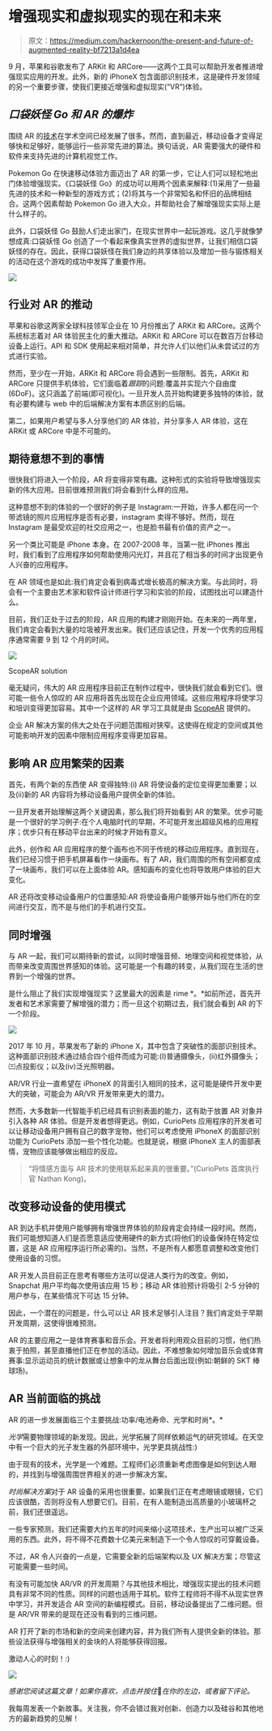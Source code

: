 # 增强现实和虚拟现实的现在和未来

> 原文：<https://medium.com/hackernoon/the-present-and-future-of-augmented-reality-bf7213a1d4ea>

9 月，苹果和谷歌发布了 ARKit 和 ARCore——这两个工具可以帮助开发者推进增强现实应用的开发。此外，新的 iPhoneX 包含面部识别技术，这是硬件开发领域的另一个重要步骤，使我们更接近增强和虚拟现实(“VR”)体验。

## ***口袋妖怪 Go 和 AR 的爆炸***

围绕 AR 的[技术](https://hackernoon.com/tagged/technology)在学术空间已经发展了很多。然而，直到最近，移动设备才变得足够快和足够好，能够运行一些非常先进的算法。换句话说，AR 需要强大的硬件和软件来支持先进的计算机视觉工作。

Pokemon Go 在快速移动体验方面迈出了 AR 的第一步，它让人们可以轻松地出门体验增强现实。《口袋妖怪 Go》的成功可以用两个因素来解释:(1)采用了一些最先进的技术和一种新型的游戏方式；(2)将其与一个非常知名和怀旧的品牌相结合。这两个因素帮助 Pokemon Go 进入大众，并帮助社会了解增强现实实际上是什么样子的。

此外，口袋妖怪 Go 鼓励人们走出家门，在现实世界中一起玩游戏。这几乎就像梦想成真:口袋妖怪 Go 创造了一个看起来像真实世界的虚拟世界，让我们相信口袋妖怪的存在。因此，获得口袋妖怪在我们身边的共享体验以及增加一些与锻炼相关的活动在这个游戏的成功中发挥了重要作用。

![](img/bdca2c6f4bfb1629abb3fa243fff4e35.png)

## **行业对 AR 的推动**

苹果和谷歌这两家全球科技领军企业在 10 月份推出了 ARKit 和 ARCore。这两个系统标志着对 AR 体验民主化的重大推动。ARKit 和 ARCore 可以在数百万台移动设备上运行。API 和 SDK 使用起来相对简单，并允许人们以他们从未尝试过的方式进行实验。

然而，至少在一开始，ARKit 和 ARCore 将会遇到一些限制。首先，ARKit 和 ARCore 只提供手机体验，它们面临着*跟踪*的问题:覆盖并实现六个自由度(6DoF)。这只涵盖了前端(即可视化)。一旦开发人员开始构建更多独特的体验，就有必要构建与 web 中的后端解决方案有本质区别的后端。

第二，如果用户希望与多人分享他们的 AR 体验，并分享多人 AR 体验，这在 ARKit 或 ARCore 中是不可能的。

## 期待意想不到的事情

很快我们将进入一个阶段，AR 将变得非常有趣。这种形式的实验将导致增强现实新的伟大应用。目前很难预测我们将会看到什么样的应用。

这种意想不到的体验的一个很好的例子是 Instagram:一开始，许多人都在问一个带滤镜的照片应用程序是否有必要，instagram 卖得不够好。然而，现在 Instagram 是最受欢迎的社交应用之一，也是脸书最有价值的资产之一。

另一个类比可能是 iPhone 本身。在 2007-2008 年，当第一批 iPhones 推出时，我们看到了应用程序如何帮助使用闪光灯，并且花了相当多的时间才出现更令人兴奋的应用程序。

在 AR 领域也是如此:我们肯定会看到病毒式增长极高的解决方案。与此同时，将会有一个主要由艺术家和软件设计师进行学习和实验的阶段，试图找出可以建造什么。

目前，我们正处于过去的阶段，AR 应用的构建才刚刚开始。在未来的一两年里，我们肯定会看到大量的垃圾被开发出来。我们还应该记住，开发一个优秀的应用程序通常需要 9 到 12 个月的时间。

![](img/23d6fbd43c0852fde479938a2fcfe29c.png)

ScopeAR solution

毫无疑问，伟大的 AR 应用程序目前正在制作过程中，很快我们就会看到它们。很可能一些令人惊叹的 AR 应用将首先出现在企业应用领域。这些应用程序将使学习和培训变得更加容易。其中一个这样的 AR 学习工具就是由 [ScopeAR](https://www.scopear.com/) 提供的。

企业 AR 解决方案的伟大之处在于问题范围相对狭窄。这使得在规定的空间或其他可能影响开发的因素中限制应用程序变得更加容易。

## 影响 AR 应用繁荣的因素

首先，有两个新的东西使 AR 变得独特:(i) AR 将使设备的定位变得更加重要；以及(ii)新的 AR 内容将为移动设备用户提供全新的体验。

一旦开发者开始理解这两个关键因素，那么我们将开始看到 AR 的繁荣。优步可能是一个很好的学习例子:在个人电脑时代的早期，不可能开发出超级风格的应用程序；优步只有在移动平台出来的时候才开始有意义。

此外，创作和 AR 应用程序的整个画布也不同于传统的移动应用程序。直到现在，我们已经习惯于把手机屏幕看作一块画布。有了 AR，我们周围的所有空间都变成了一块画布，我们可以在上面体验 AR。感知画布的变化也将导致用户体验的巨大变化。

AR 还将改变移动设备用户的位置感知:AR 将使设备用户能够开始与他们所在的空间进行交互，而不是与他们的手机进行交互。

## 同时增强

与 AR 一起，我们可以期待新的尝试，以同时增强音频、地理空间和视觉体验，从而带来改变周围世界感知的体验。这可能是一个有趣的转变，从我们现在生活的世界到一个增强的世界。

是什么阻止了我们实现增强现实？这里最大的因素是 rime *。*如前所述，首先开发者和艺术家需要了解增强的潜力；而一旦这个初期过去，我们就会看到 AR 的下一个阶段。

![](img/2cf36976310fad2e57c631787acb95db.png)

2017 年 10 月，苹果发布了新的 iPhone X，其中包含了突破性的面部识别技术。这种面部识别技术通过结合四个组件而成为可能:(I)普通摄像头，(ii)红外摄像头；㈢点投影仪；以及(iv)泛光照明器。

AR/VR 行业一直希望在 iPhoneX 的背面引入相同的技术，这可能是硬件开发中更大的突破，可能会为 AR/VR 开发带来更大的潜力。

然而，大多数新一代智能手机已经具有识别表面的能力，这有助于放置 AR 对象并引入各种 AR 体验。但是开发者想得更远。例如，CurioPets 应用程序的开发者可以让移动设备用户拥有自己的数字宠物，他们可以考虑使用 iPhoneX 的面部识别功能为 CurioPets 添加一些个性化功能。也就是说，根据 iPhoneX 主人的面部表情，宠物应该能够做出相应的反应。

> “将情感方面与 AR 技术的使用联系起来真的很重要。”(CurioPets 首席执行官 Nathan Kong)。

## 改变移动设备的使用模式

AR 到达手机并使用户能够拥有增强世界体验的阶段肯定会持续一段时间。然而，我们可能想知道人们是否愿意适应使用硬件的新方式(将他们的设备保持在特定位置，这是 AR 应用程序运行所必需的)。当然，不是所有人都愿意调整和改变他们使用设备的习惯。

AR 开发人员目前正在思考有哪些方法可以促进人类行为的改变。例如，Snapchat 用户平均每次使用该应用 15 秒；移动 AR 体验预计将吸引 2-5 分钟的用户参与，在某些情况下可达 15 分钟。

因此，一个潜在的问题是，什么可以让 AR 技术足够引人注目？我们肯定处于早期开发周期，这使得很难预测。

AR 的主要应用之一是体育赛事和音乐会。开发者将利用观众目前的习惯，他们热衷于拍照，甚至直播他们正在参加的活动。因此，不难想象如何增加音乐会或体育赛事:显示运动员的统计数据或让想象中的龙从舞台后面出现(例如:朝鲜的 SKT 棒球场)。

## AR 当前面临的挑战

AR 的进一步发展面临三个主要挑战:功率/电池寿命、光学和时尚*。*

*光学*需要物理领域的新发现。因此，光学拓展了同样依赖运气的研究领域。在天空中有一个巨大的光子发生器的外部环境中，光学更具挑战性:)

由于现有的技术，光学是一个难题。工程师们必须重新考虑图像是如何到达人眼的，并找到与增强周围世界相关的进一步解决方案。

*时尚解决方案*对于 AR 设备的采用也很重要。如果我们正在考虑眼镜或眼镜，它们应该很酷，否则将没有人想要它们。目前，在有人能制造出高质量的小玻璃杯之前，我们还很遥远。

一些专家预测，我们还需要大约五年的时间来缩小这项技术，生产出可以被广泛采用的东西。此外，将不得不花费数十亿美元来制造下一个令人惊叹的可穿戴设备。

不过，AR 令人兴奋的一点是，它需要全新的后端架构以及 UX 解决方案；尽管这可能需要一些时间。

有没有可能加快 AR/VR 的开发周期？与其他技术相比，增强现实提出的技术问题具有非常不同的性质。同样的问题也适用于耳机。软件工程师将不得不从现实世界中学习，并开发适合 AR 空间的新编程模式。目前，移动设备提出了二维问题。但是 AR/VR 带来的是现在还没有看到的三维问题。

AR 打开了新的市场和新的空间来创建内容，并为我们所有人提供全新的体验。那些设法获得与增强相关的金块的人将能够获得回报。

激动人心的时刻！:)

![](img/e601971fed6aa5c6d9287aa3c7af85a4.png)

*感谢您阅读这篇文章！如果你喜欢，点击并按住*👏*在你的左边，或者留下评论。*

我每周发表一个新故事。关注我，你不会错过我对创新、创造力以及硅谷和其他地方的最新趋势的见解！